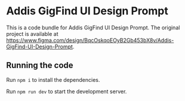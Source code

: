 
  # Addis GigFind UI Design Prompt

  This is a code bundle for Addis GigFind UI Design Prompt. The original project is available at https://www.figma.com/design/BqcOskqoEOyB2Gb453bX8v/Addis-GigFind-UI-Design-Prompt.

  ## Running the code

  Run `npm i` to install the dependencies.

  Run `npm run dev` to start the development server.
  